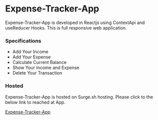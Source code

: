 # Expense-Tracker-App

Expense-Tracker-App is developed in Reactjs using ContextApi and useReducer Hooks. This is full responsive web application.



### Specifications

* Add Your Income
* Add Your Expense
* Calculate Current Balance
* Show Your Income and Expense
* Delete Your Transaction

###  Hosted

Expense-Tracker-App is hosted on Surge.sh hosting. Please click to the below link to reached at App.

[Expense-Tracker-App](https://expense-tracker-app-hanzladev.surge.sh/)

